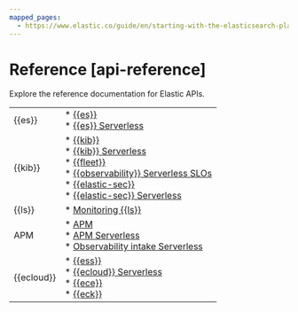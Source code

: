 ```yaml
---
mapped_pages:
  - https://www.elastic.co/guide/en/starting-with-the-elasticsearch-platform-and-its-solutions/current/api-reference.html
---
```


# Reference [api-reference]

Explore the reference documentation for Elastic APIs.

|     |     |
| --- | --- |
| {{es}} | * [{{es}}](elasticsearch://docs/reference/elasticsearch/rest-apis/index.md)<br>* [{{es}} Serverless](https://www.elastic.co/docs/api/doc/elasticsearch-serverless)<br> |
| {{kib}} | * [{{kib}}](https://www.elastic.co/docs/api/doc/kibana)<br>* [{{kib}} Serverless](https://www.elastic.co/docs/api/doc/serverless)<br>* [{{fleet}}](/reference/ingestion-tools/fleet/fleet-api-docs.md)<br>* [{{observability}} Serverless SLOs](https://www.elastic.co/docs/api/doc/serverless/group/endpoint-slo)<br>* [{{elastic-sec}}](https://www.elastic.co/docs/api/doc/kibana/group/endpoint-security-ai-assistant-api)<br>* [{{elastic-sec}} Serverless](https://www.elastic.co/docs/api/doc/serverless/group/endpoint-security-ai-assistant-api)<br> |
| {{ls}} | * [Monitoring {{ls}}](https://www.elastic.co/guide/en/logstash/current/monitoring-logstash.html)<br> |
| APM | * [APM](docs-content://solutions/observability/apps/apm-server-api.md)<br>* [APM Serverless](https://www.elastic.co/docs/api/doc/serverless/group/endpoint-apm-agent-configuration)<br>* [Observability intake Serverless](https://www.elastic.co/docs/api/doc/observability-serverless)<br> |
| {{ecloud}} | * [{{ess}}](https://www.elastic.co/docs/api/doc/cloud)<br>* [{{ecloud}} Serverless](https://www.elastic.co/docs/api/doc/elastic-cloud-serverless)<br>* [{{ece}}](https://www.elastic.co/docs/api/doc/cloud-enterprise)<br>* [{{eck}}](cloud-on-k8s://docs/reference/k8s-api-reference.md)<br> |

